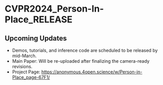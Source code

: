 # CVPR2024_Person-In-Place_RELEASE

## Upcoming Updates

* Demos, tutorials, and inference code are scheduled to be released by mid-March.
* Main Paper: Will be re-uploaded after finalizing the camera-ready revisions.
* Project Page: https://anonymous.4open.science/w/Person-in-Place_page-67F1/
